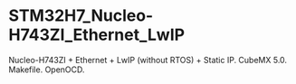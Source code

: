 # STM32H7_Nucleo-H743ZI_Ethernet_LwIP
Nucleo-H743ZI + Ethernet + LwIP (without RTOS) + Static IP. CubeMX 5.0. Makefile. OpenOCD.
